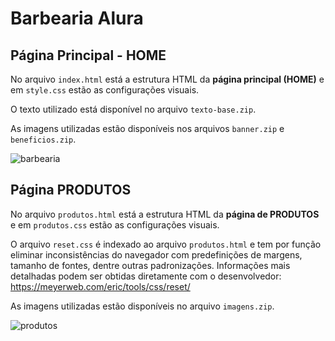 # Barbearia Alura

## Página Principal - HOME

No arquivo `index.html` está a estrutura HTML da **página principal (HOME)** e em `style.css` estão as configurações visuais.

O texto utilizado está disponível no arquivo `texto-base.zip`.

As imagens utilizadas estão disponíveis nos arquivos `banner.zip` e `beneficios.zip`.

![barbearia](https://user-images.githubusercontent.com/100809861/184420665-b2956583-2f96-48ad-9833-e127393ee0f5.png)

## Página PRODUTOS

No arquivo `produtos.html` está a estrutura HTML da **página de PRODUTOS** e em `produtos.css` estão as configurações visuais.

O arquivo `reset.css` é indexado ao arquivo `produtos.html` e tem por função eliminar inconsistências do navegador com predefinições de margens, tamanho de fontes, dentre outras padronizações. Informações mais detalhadas podem ser obtidas diretamente com o desenvolvedor: https://meyerweb.com/eric/tools/css/reset/

As imagens utilizadas estão disponíveis no arquivo `imagens.zip`.

![produtos](https://user-images.githubusercontent.com/100809861/184561552-43d0a989-68fb-4cf6-98d7-809511c244ae.png)
